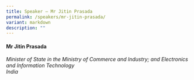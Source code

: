 ```yaml
---
title: Speaker – Mr Jitin Prasada
permalink: /speakers/mr-jitin-prasada/
variant: markdown
description: ""
---
```

#### **Mr Jitin Prasada**

*Minister of State in the Ministry of Commerce and lndustry; and Electronics and Information Technology <br> India*